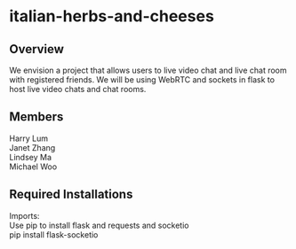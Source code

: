 # italian-herbs-and-cheeses

## Overview
We envision a project that allows users to live video chat and live chat room with registered friends. We will be using WebRTC and sockets in flask to host live video chats and chat rooms.

## Members

Harry Lum
<br>
Janet Zhang
<br>
Lindsey Ma
<br>
Michael Woo

## Required Installations
Imports:
<br>
Use pip to install flask and requests and socketio
<br>
pip install flask-socketio
